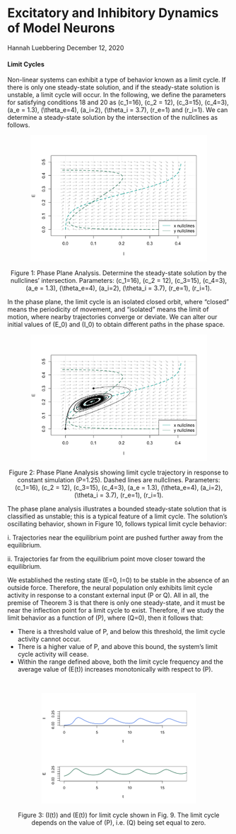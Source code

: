 Excitatory and Inhibitory Dynamics of Model Neurons
================
Hannah Luebbering
December 12, 2020

#### Limit Cycles 

Non-linear systems can exhibit a type of behavior known as a limit
cycle. If there is only one steady-state solution, and if the
steady-state solution is unstable, a limit cycle will occur. In the
following, we define the parameters for satisfying conditions 18 and 20
as \(c_1=16\), \(c_2 = 12\), \(c_3=15\), \(c_4=3\), \(a_e = 1.3\),
\(\theta_e=4\), \(a_i=2\), \(\theta_i = 3.7\), \(r_e=1\) and \(r_i=1\).
We can determine a steady-state solution by the intersection of the
nullclines as follows.

<div class="figure" style="text-align: center">

<img src="README_files/figure-gfm/unnamed-chunk-6-1.png" alt="Figure  1: Phase Plane Analysis. Determine the steady-state solution by the nullclines' intersection. Parameters: $c_1=16$, $c_2 = 12$, $c_3=15$, $c_4=3$, $a_e = 1.3$, $\theta_e=4$, $a_i=2$, $\theta_i = 3.7$, $r_e=1$, $r_i=1$." width="400" />

<p class="caption">

Figure 1: Phase Plane Analysis. Determine the steady-state solution by
the nullclines’ intersection. Parameters: \(c_1=16\), \(c_2 = 12\),
\(c_3=15\), \(c_4=3\), \(a_e = 1.3\), \(\theta_e=4\), \(a_i=2\),
\(\theta_i = 3.7\), \(r_e=1\), \(r_i=1\).

</p>

</div>

In the phase plane, the limit cycle is an isolated closed orbit, where
“closed” means the periodicity of movement, and “isolated” means the
limit of motion, where nearby trajectories converge or deviate. We can
alter our initial values of \(E_0\) and \(I_0\) to obtain different
paths in the phase space.

<div class="figure" style="text-align: center">

<img src="README_files/figure-gfm/Final-1.png" alt="Figure  2: Phase Plane Analysis showing limit cycle trajectory in response to constant simulation $P=1.25$. Dashed lines are nullclines. Parameters: $c_1=16$, $c_2 = 12$, $c_3=15$, $c_4=3$, $a_e = 1.3$, $\theta_e=4$, $a_i=2$, $\theta_i = 3.7$, $r_e=1$, $r_i=1$." width="400" />

<p class="caption">

Figure 2: Phase Plane Analysis showing limit cycle trajectory in
response to constant simulation \(P=1.25\). Dashed lines are nullclines.
Parameters: \(c_1=16\), \(c_2 = 12\), \(c_3=15\), \(c_4=3\),
\(a_e = 1.3\), \(\theta_e=4\), \(a_i=2\), \(\theta_i = 3.7\), \(r_e=1\),
\(r_i=1\).

</p>

</div>

The phase plane analysis illustrates a bounded steady-state solution
that is classified as unstable; this is a typical feature of a limit
cycle. The solution’s oscillating behavior, shown in Figure 10, follows
typical limit cycle behavior:

<span class="lp6">i.</span> Trajectories near the equilibrium point are
pushed further away from the equilibrium.

<span class="lp6">ii.</span> Trajectories far from the equilibrium point
move closer toward the equilibrium.

We established the resting state \(E=0, I=0\) to be stable in the
absence of an outside force. Therefore, the neural population only
exhibits limit cycle activity in response to a constant external input
(P or Q). All in all, the premise of Theorem 3 is that there is only one
steady-state, and it must be near the inflection point for a limit cycle
to exist. Therefore, if we study the limit behavior as a function of
\(P\), where \(Q=0\), then it follows that:

  - There is a threshold value of P, and below this threshold, the limit
    cycle activity cannot occur.
  - There is a higher value of P, and above this bound, the system’s
    limit cycle activity will cease.
  - Within the range defined above, both the limit cycle frequency and
    the average value of \(E(t)\) increases monotonically with respect
    to \(P\).

 

<div class="figure" style="text-align: center">

<img src="README_files/figure-gfm/unnamed-chunk-9-1.png" alt="Figure  3: $I(t)$ and $E(t)$ for limit cycle shown in Fig. 9. The limit cycle depends on the value of $P$, i.e. $Q$ being set equal to zero." width="350" />

<p class="caption">

Figure 3: \(I(t)\) and \(E(t)\) for limit cycle shown in Fig. 9. The
limit cycle depends on the value of \(P\), i.e. \(Q\) being set equal to
zero.

</p>

</div>

